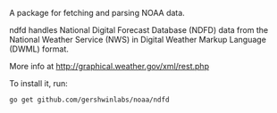 A package for fetching and parsing NOAA data.

ndfd handles National Digital Forecast Database (NDFD) data from the
National Weather Service (NWS) in Digital Weather Markup Language (DWML)
format.

More info at http://graphical.weather.gov/xml/rest.php

To install it, run:

    go get github.com/gershwinlabs/noaa/ndfd
